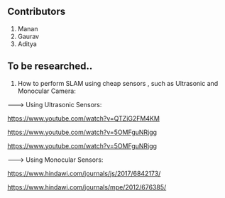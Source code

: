 ## Contributors

1. Manan
2. Gaurav
3. Aditya

## To be researched..

1. How to perform SLAM using cheap sensors , such as Ultrasonic and Monocular Camera:

  ---> Using Ultrasonic Sensors:
   
   https://www.youtube.com/watch?v=QTZiG2FM4KM
  
   https://www.youtube.com/watch?v=5OMFguNRjgg

   https://www.youtube.com/watch?v=5OMFguNRjgg

   ---> Using Monocular Sensors:

   https://www.hindawi.com/journals/js/2017/6842173/

   https://www.hindawi.com/journals/mpe/2012/676385/
